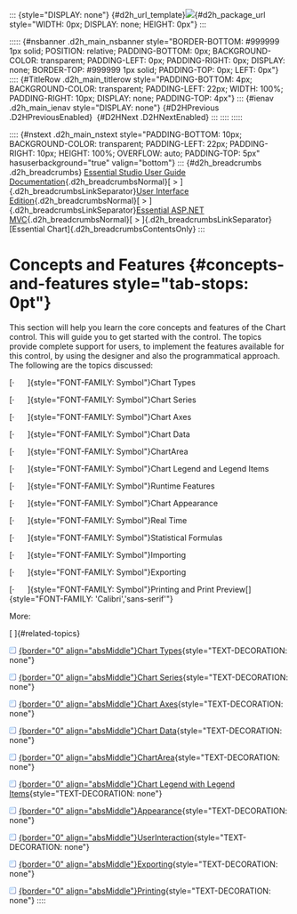 ::: {style="DISPLAY: none"}
[](ms-xhelp:///?Id=d2h_url_template){#d2h_url_template}![](!package_url!){#d2h_package_url style="WIDTH: 0px; DISPLAY: none; HEIGHT: 0px"}
:::

::::: {#nsbanner .d2h_main_nsbanner style="BORDER-BOTTOM: #999999 1px solid; POSITION: relative; PADDING-BOTTOM: 0px; BACKGROUND-COLOR: transparent; PADDING-LEFT: 0px; PADDING-RIGHT: 0px; DISPLAY: none; BORDER-TOP: #999999 1px solid; PADDING-TOP: 0px; LEFT: 0px"}
:::: {#TitleRow .d2h_main_titlerow style="PADDING-BOTTOM: 4px; BACKGROUND-COLOR: transparent; PADDING-LEFT: 22px; WIDTH: 100%; PADDING-RIGHT: 10px; DISPLAY: none; PADDING-TOP: 4px"}
::: {#ienav .d2h_main_ienav style="DISPLAY: none"}
[](ms-xhelp:///?Id=56949edb-6133-436e-acbf-1b96f82b632e){#D2HPrevious .D2HPreviousEnabled}  [](ms-xhelp:///?Id=b1c36bab-b337-4f30-b4a8-ef54242458c8){#D2HNext .D2HNextEnabled}
:::
::::
:::::

:::: {#nstext .d2h_main_nstext style="PADDING-BOTTOM: 10px; BACKGROUND-COLOR: transparent; PADDING-LEFT: 22px; PADDING-RIGHT: 10px; HEIGHT: 100%; OVERFLOW: auto; PADDING-TOP: 5px" hasuserbackground="true" valign="bottom"}
::: {#d2h_breadcrumbs .d2h_breadcrumbs}
[Essential Studio User Guide Documentation](ms-xhelp:///?Id=12457748-09e3-4d74-a240-8e049cedf030){.d2h_breadcrumbsNormal}[ \> ]{.d2h_breadcrumbsLinkSeparator}[User Interface Edition](ms-xhelp:///?Id=c29296b7-531c-413b-a0ec-488ca1f7f669){.d2h_breadcrumbsNormal}[ \> ]{.d2h_breadcrumbsLinkSeparator}[Essential ASP.NET MVC](ms-xhelp:///?Id=4b14e7d1-65c4-4f67-b1aa-2c37709905a5){.d2h_breadcrumbsNormal}[ \> ]{.d2h_breadcrumbsLinkSeparator}[Essential Chart]{.d2h_breadcrumbsContentsOnly}
:::

# Concepts and Features {#concepts-and-features style="tab-stops: 0pt"}

This section will help you learn the core concepts and features of the Chart control. This will guide you to get started with the control. The topics provide complete support for users, to implement the features available for this control, by using the designer and also the programmatical approach. The following are the topics discussed:

[·      ]{style="FONT-FAMILY: Symbol"}Chart Types

[·      ]{style="FONT-FAMILY: Symbol"}Chart Series

[·      ]{style="FONT-FAMILY: Symbol"}Chart Axes

[·      ]{style="FONT-FAMILY: Symbol"}Chart Data

[·      ]{style="FONT-FAMILY: Symbol"}ChartArea

[·      ]{style="FONT-FAMILY: Symbol"}Chart Legend and Legend Items

[·      ]{style="FONT-FAMILY: Symbol"}Runtime Features

[·      ]{style="FONT-FAMILY: Symbol"}Chart Appearance

[·      ]{style="FONT-FAMILY: Symbol"}Real Time

[·      ]{style="FONT-FAMILY: Symbol"}Statistical Formulas

[·      ]{style="FONT-FAMILY: Symbol"}Importing

[·      ]{style="FONT-FAMILY: Symbol"}Exporting

[·      ]{style="FONT-FAMILY: Symbol"}Printing and Print Preview[]{style="FONT-FAMILY: 'Calibri','sans-serif'"}

More:

[ ]{#related-topics}

[![](button.gif){border="0" align="absMiddle"}Chart Types](ms-xhelp:///?Id=b1c36bab-b337-4f30-b4a8-ef54242458c8){style="TEXT-DECORATION: none"}

[![](button.gif){border="0" align="absMiddle"}Chart Series](ms-xhelp:///?Id=c9d25979-bb19-441c-a310-fd0ec16ede8e){style="TEXT-DECORATION: none"}

[![](button.gif){border="0" align="absMiddle"}Chart Axes](ms-xhelp:///?Id=abd42068-df28-4d00-bb9b-28f0b91b8086){style="TEXT-DECORATION: none"}

[![](button.gif){border="0" align="absMiddle"}Chart Data](ms-xhelp:///?Id=1c4580ce-85a3-4687-a83d-1ba13cec0e65){style="TEXT-DECORATION: none"}

[![](button.gif){border="0" align="absMiddle"}ChartArea](ms-xhelp:///?Id=38a05916-c496-4138-98dc-814bc47054ab){style="TEXT-DECORATION: none"}

[![](button.gif){border="0" align="absMiddle"}Chart Legend with Legend Items](ms-xhelp:///?Id=da36b9c7-3e53-42d5-b02c-dbead57fef4f){style="TEXT-DECORATION: none"}

[![](button.gif){border="0" align="absMiddle"}Appearance](ms-xhelp:///?Id=201bbd07-95b2-469b-a2b4-b7ebc85043f2){style="TEXT-DECORATION: none"}

[![](button.gif){border="0" align="absMiddle"}UserInteraction](ms-xhelp:///?Id=0c3ea2f6-e05d-4162-9e06-d6af6a893c70){style="TEXT-DECORATION: none"}

[![](button.gif){border="0" align="absMiddle"}Exporting](ms-xhelp:///?Id=6ebb1818-ba28-4765-a17f-b54de9f06f7a){style="TEXT-DECORATION: none"}

[![](button.gif){border="0" align="absMiddle"}Printing](ms-xhelp:///?Id=27676ac9-9a69-4bc3-a78c-63e7fdcb6bea){style="TEXT-DECORATION: none"}
::::
